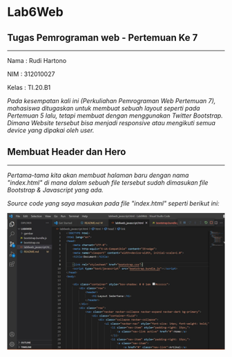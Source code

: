 # Lab6Web
## Tugas Pemrograman web - Pertemuan Ke 7

<hr>

Nama    : Rudi Hartono

NIM     : 312010027

Kelas   : TI.20.B1


*Pada kesempatan kali ini (Perkuliahan Pemrograman Web Pertemuan 7), mahasiswa ditugaskan untuk membuat sebuah layout seperti pada Pertemuan 5 lalu, tetapi membuat dengan menggunakan Twitter Bootstrap. Dimana Website tersebut bisa menjadi responsive atau mengikuti semua device yang dipakai oleh user.*

## Membuat Header dan Hero

<hr>

*Pertama-tama kita akan membuat halaman baru dengan nama "index.html" di mana dalam sebuah file tersebut sudah dimasukan file Bootstrap & Javascript yang ada.*

*Source code yang saya masukan pada file "index.html" seperti berikut ini:*

![gambar source code pada html](gambar/Sourcecode.JPG)


